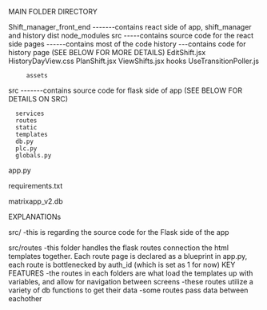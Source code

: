 MAIN FOLDER DIRECTORY 

Shift_manager_front_end
-------contains react side of app, shift_manager and history 
	dist
	node_modules
	src
        -----contains source code for the react side
	     pages
	     ------contains most of the code 
		   history 
		    ---contains code for history page 
                              (SEE BELOW FOR MORE DETAILS)
		   EditShift.jsx
		   HistoryDayView.css
	           PlanShift.jsx
	           ViewShifts.jsx
	     hooks
		  UseTransitionPoller.js 
		  
	     assets		

src
-------contains source code for flask side of app (SEE BELOW FOR DETAILS ON SRC)
      
      services
      routes
      static
      templates
      db.py
      plc.py
      globals.py
	
app.py

requirements.txt

matrixapp_v2.db

EXPLANATIONs 

src/ 
-this is regarding the source code for the Flask side of the app

src/routes
	-this folder handles the flask routes connection the html templates together. Each route page is declared as a blueprint 
	in app.py, each route is bottlenecked by auth_id (which is set as 1 for now)
	KEY FEATURES
	-the routes in each folders are what load the templates up with variables, and allow for navigation between screens
	-these routes utilize a variety of db functions to get their data 
	-some routes pass data between eachother 
	